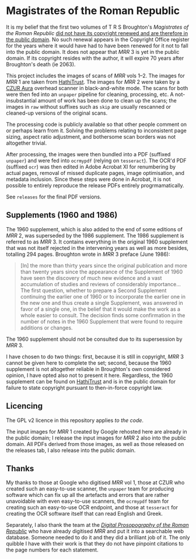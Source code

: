 # Magistrates of the Roman Republic

It is my belief that the first two volumes of T R S Broughton's *Magistrates of the Roman Republic* [did not have its copyright renewed and are therefore in the public domain](https://guides.library.cornell.edu/copyright/publicdomain). No such renewal appears in the Copyright Office register for the years where it would have had to have been renewed for it not to fall into the public domain. It does not appear that _MRR_ 3 is yet in the public domain. If its copyright resides with the author, it will expire 70 years after Broughton's death (ie 2063).

This project includes the images of scans of _MRR_ vols 1–2. The images for _MRR_ 1 are taken from [HathiTrust](https://babel.hathitrust.org/cgi/pt?id=mdp.39015009351001). The images for _MRR_ 2 were taken by a [CZUR Aura](https://shop.czur.com/products/aura) overhead scanner in black-and-white mode. The scans for both were then fed into an `unpaper` pipeline for cleaning, processing, etc. A not-insubstantial amount of work has been done to clean up the scans; the images in `raw` without suffixes such as `skip` are usually rescanned or cleaned-up versions of the original scans.

The processing code is publicly available so that other people comment on or perhaps learn from it. Solving the problems relating to inconsistent page sizing, aspect ratio adjustment, and bothersome scan borders was not altogether trivial.

After processing, the images were then bundled into a PDF (suffixed `unpaper`) and were fed into `ocrmypdf` (relying on `tesseract`). The OCR'd PDF (suffixed `ocr`) was then edited in Adobe Acrobat XI for renumbering by actual pages, removal of missed duplicate pages, image optimisation, and metadata inclusion. Since these steps were done in Acrobat, it is not possible to entirely reproduce the release PDFs entirely progrmamatically.

See `releases` for the final PDF versions.

## Supplements (1960 and 1986)

The 1960 supplement, which is also added to the end of some editions of _MRR_ 2, was superseded by the 1986 supplement. The 1986 supplement is referred to as _MRR_ 3. It contains everything in the original 1960 supplement that was not itself rejected in the intervening years as well as more besides, totalling 294 pages. Broughton wrote in _MRR_ 3 preface (June 1986):

> [In] the more than thirty years since the original publication and more than twenty years since the appearance of the Supplement of 1960 have seen the discovery of much new evidence and a vast accumulation of studies and reviews of considerably importance... The first question, whether to prepare a Second Supplement continuing the earlier one of 1960 or to incorporate the earlier one in the new one and thus create a single Supplement, was answered in favor of a single one, in the belief that it would make the work as a whole easier to consult. The decision finds some confirmation in the number of notes in the 1960 Supplement that were found to require additions or changes.

The 1960 supplement should not be consulted due to its supersession by _MRR_ 3. 

I have chosen to do two things: first, because it is still in copyright, _MRR_ 3 cannot be given here to complete the set; second, because the 1960 supplement is not altogether reliable in Broughton's own considered opinion, I have opted also not to present it here. Regardless, the 1960 supplement can be found on [HathiTrust](https://babel.hathitrust.org/cgi/pt?id=mdp.39015009342562) and is in the public domain for failure to state copyright pursuant to then-in-force copyright law.

## Licencing

The GPL v2 licence in this repository applies *to the code*.

The input images for _MRR_ 1 created by Google rehosted here are already in the public domain; I release the input images for _MRR_ 2 also into the public domain. All PDFs derived from those images, as well as those released on the releases tab, I also release into the public domain.

## Thanks

My thanks to those at Google who digitised _MRR_ vol 1, those at CZUR who created such an easy-to-use scanner, the `unpaper` team for producing software which can fix up all the artefacts and errors that are rather unavoidable with even easy-to-use scanners, the `ocrmypdf` team for creating such an easy-to-use OCR endpoint, and those at `tesseract` for creating the OCR software itself that can read English and Greek.

Separately, I also thank the team at the [_Digital Prosopography of the Roman Republic_](https://romanrepublic.ac.uk) who have already digitised _MRR_ and put it into a searchable web database. Someone needed to do it and they did a brilliant job of it. The only quibble I have with their work is that they do not have pinpoint citations to the page numbers for each statement.
